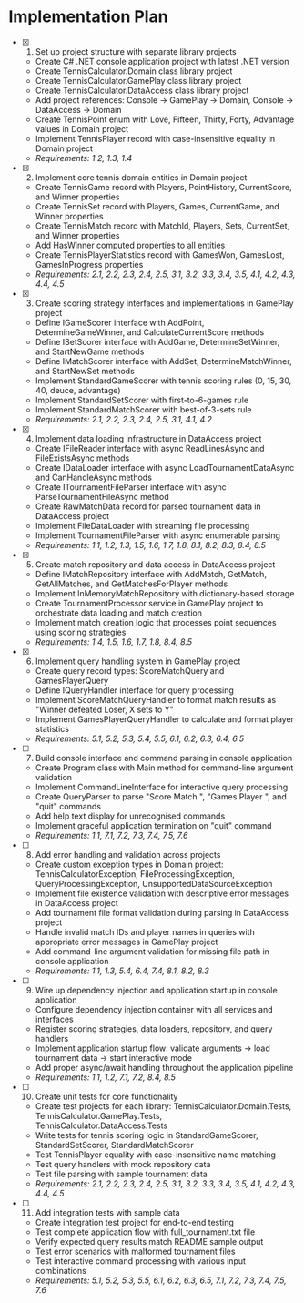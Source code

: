 # Implementation Plan

- [x] 1. Set up project structure with separate library projects
  - Create C# .NET console application project with latest .NET version
  - Create TennisCalculator.Domain class library project
  - Create TennisCalculator.GamePlay class library project  
  - Create TennisCalculator.DataAccess class library project
  - Add project references: Console → GamePlay → Domain, Console → DataAccess → Domain
  - Create TennisPoint enum with Love, Fifteen, Thirty, Forty, Advantage values in Domain project
  - Implement TennisPlayer record with case-insensitive equality in Domain project
  - _Requirements: 1.2, 1.3, 1.4_

- [x] 2. Implement core tennis domain entities in Domain project
  - Create TennisGame record with Players, PointHistory, CurrentScore, and Winner properties
  - Create TennisSet record with Players, Games, CurrentGame, and Winner properties
  - Create TennisMatch record with MatchId, Players, Sets, CurrentSet, and Winner properties
  - Add HasWinner computed properties to all entities
  - Create TennisPlayerStatistics record with GamesWon, GamesLost, GamesInProgress properties
  - _Requirements: 2.1, 2.2, 2.3, 2.4, 2.5, 3.1, 3.2, 3.3, 3.4, 3.5, 4.1, 4.2, 4.3, 4.4, 4.5_

- [x] 3. Create scoring strategy interfaces and implementations in GamePlay project
  - Define IGameScorer interface with AddPoint, DetermineGameWinner, and CalculateCurrentScore methods
  - Define ISetScorer interface with AddGame, DetermineSetWinner, and StartNewGame methods
  - Define IMatchScorer interface with AddSet, DetermineMatchWinner, and StartNewSet methods
  - Implement StandardGameScorer with tennis scoring rules (0, 15, 30, 40, deuce, advantage)
  - Implement StandardSetScorer with first-to-6-games rule
  - Implement StandardMatchScorer with best-of-3-sets rule
  - _Requirements: 2.1, 2.2, 2.3, 2.4, 2.5, 3.1, 4.1, 4.2_

- [x] 4. Implement data loading infrastructure in DataAccess project
  - Create IFileReader interface with async ReadLinesAsync and FileExistsAsync methods
  - Create IDataLoader interface with async LoadTournamentDataAsync and CanHandleAsync methods
  - Create ITournamentFileParser interface with async ParseTournamentFileAsync method
  - Create RawMatchData record for parsed tournament data in DataAccess project
  - Implement FileDataLoader with streaming file processing
  - Implement TournamentFileParser with async enumerable parsing
  - _Requirements: 1.1, 1.2, 1.3, 1.5, 1.6, 1.7, 1.8, 8.1, 8.2, 8.3, 8.4, 8.5_

- [x] 5. Create match repository and data access in DataAccess project
  - Define IMatchRepository interface with AddMatch, GetMatch, GetAllMatches, and GetMatchesForPlayer methods
  - Implement InMemoryMatchRepository with dictionary-based storage
  - Create TournamentProcessor service in GamePlay project to orchestrate data loading and match creation
  - Implement match creation logic that processes point sequences using scoring strategies
  - _Requirements: 1.4, 1.5, 1.6, 1.7, 1.8, 8.4, 8.5_

- [x] 6. Implement query handling system in GamePlay project
  - Create query record types: ScoreMatchQuery and GamesPlayerQuery
  - Define IQueryHandler interface for query processing
  - Implement ScoreMatchQueryHandler to format match results as "Winner defeated Loser, X sets to Y"
  - Implement GamesPlayerQueryHandler to calculate and format player statistics
  - _Requirements: 5.1, 5.2, 5.3, 5.4, 5.5, 6.1, 6.2, 6.3, 6.4, 6.5_

- [ ] 7. Build console interface and command parsing in console application
  - Create Program class with Main method for command-line argument validation
  - Implement CommandLineInterface for interactive query processing
  - Create QueryParser to parse "Score Match <id>", "Games Player <name>", and "quit" commands
  - Add help text display for unrecognised commands
  - Implement graceful application termination on "quit" command
  - _Requirements: 1.1, 7.1, 7.2, 7.3, 7.4, 7.5, 7.6_

- [ ] 8. Add error handling and validation across projects
  - Create custom exception types in Domain project: TennisCalculatorException, FileProcessingException, QueryProcessingException, UnsupportedDataSourceException
  - Implement file existence validation with descriptive error messages in DataAccess project
  - Add tournament file format validation during parsing in DataAccess project
  - Handle invalid match IDs and player names in queries with appropriate error messages in GamePlay project
  - Add command-line argument validation for missing file path in console application
  - _Requirements: 1.1, 1.3, 5.4, 6.4, 7.4, 8.1, 8.2, 8.3_

- [ ] 9. Wire up dependency injection and application startup in console application
  - Configure dependency injection container with all services and interfaces
  - Register scoring strategies, data loaders, repository, and query handlers
  - Implement application startup flow: validate arguments → load tournament data → start interactive mode
  - Add proper async/await handling throughout the application pipeline
  - _Requirements: 1.1, 1.2, 7.1, 7.2, 8.4, 8.5_

- [ ] 10. Create unit tests for core functionality
  - Create test projects for each library: TennisCalculator.Domain.Tests, TennisCalculator.GamePlay.Tests, TennisCalculator.DataAccess.Tests
  - Write tests for tennis scoring logic in StandardGameScorer, StandardSetScorer, StandardMatchScorer
  - Test TennisPlayer equality with case-insensitive name matching
  - Test query handlers with mock repository data
  - Test file parsing with sample tournament data
  - _Requirements: 2.1, 2.2, 2.3, 2.4, 2.5, 3.1, 3.2, 3.3, 3.4, 3.5, 4.1, 4.2, 4.3, 4.4, 4.5_

- [ ] 11. Add integration tests with sample data
  - Create integration test project for end-to-end testing
  - Test complete application flow with full_tournament.txt file
  - Verify expected query results match README sample output
  - Test error scenarios with malformed tournament files
  - Test interactive command processing with various input combinations
  - _Requirements: 5.1, 5.2, 5.3, 5.5, 6.1, 6.2, 6.3, 6.5, 7.1, 7.2, 7.3, 7.4, 7.5, 7.6_